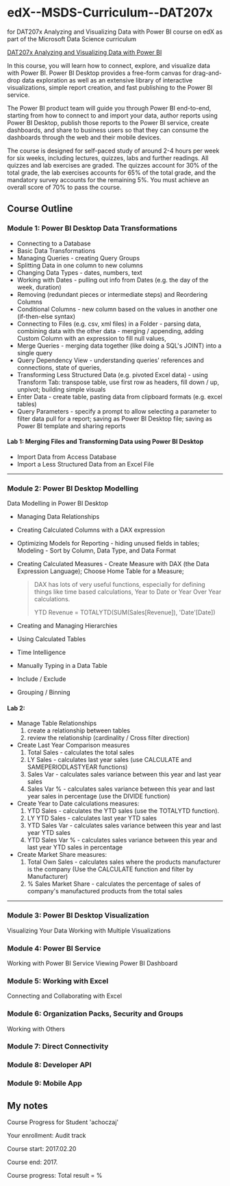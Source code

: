 # edX--MSDS-Curriculum--DAT207x
for DAT207x Analyzing and Visualizing Data with Power BI course on edX as part of the Microsoft Data Science curriculum

[DAT207x Analyzing and Visualizing Data with Power BI](https://courses.edx.org/courses/course-v1:Microsoft+DAT207x+1T2017/)

In this course, you will learn how to connect, explore, and visualize data with Power BI. Power BI Desktop provides a free-form canvas for drag-and-drop data exploration as well as an extensive library of interactive visualizations, simple report creation, and fast publishing to the Power BI service.

The Power BI product team will guide you through Power BI end-to-end, starting from how to connect to and import your data, author reports using Power BI Desktop, publish those reports to the Power BI service, create dashboards, and share to business users so that they can consume the dashboards through the web and their mobile devices.

The course is designed for self-paced study of around 2-4 hours per week for six weeks, including lectures, quizzes, labs and further readings. All quizzes and lab exercises are graded. The quizzes account for 30% of the total grade, the lab exercises accounts for 65% of the total grade, and the mandatory survey accounts for the remaining 5%. You must achieve an overall score of 70% to pass the course.

## Course Outline
### Module 1: Power BI Desktop Data Transformations
- Connecting to a Database
- Basic Data Transformations
- Managing Queries - creating Query Groups
- Splitting Data in one column to new columns
- Changing Data Types - dates, numbers, text
- Working with Dates - pulling out info from Dates (e.g. the day of the week, duration)
- Removing (redundant pieces or intermediate steps) and Reordering Columns
- Conditional Columns - new column based on the values in another one (if-then-else syntax)
- Connecting to Files (e.g. csv, xml files) in a Folder - parsing data, combining data with the other data - merging / appending, adding Custom Column with an expression to fill null values,     
- Merge Queries - merging data together (like doing a SQL's JOINT) into a single query
- Query Dependency View - understanding queries' references and connections, state of queries,
- Transforming Less Structured Data (e.g. pivoted Excel data) - using Transform Tab: transpose table, use first row as headers, fill down / up, unpivot; building simple visuals
- Enter Data - create table, pasting data from clipboard formats (e.g. excel tables)
- Query Parameters - specify a prompt to allow selecting a parameter to filter data pull for a report; saving as Power BI Desktop file; saving as Power BI template and sharing reports   

#### Lab 1: Merging Files and Transforming Data using Power BI Desktop
- Import Data from Access Database
- Import a Less Structured Data from an Excel File

----
### Module 2: Power BI Desktop Modelling
Data Modelling in Power BI Desktop
- Managing Data Relationships
- Creating Calculated Columns with a DAX expression
- Optimizing Models for Reporting - hiding unused fields in tables; Modeling - Sort by Column, Data Type, and Data Format
- Creating Calculated Measures - Create Measure with DAX (the Data Expression Language); Choose Home Table for a Measure;

  > DAX has lots of very useful functions, especially for defining things like time based calculations, Year to Date or Year Over Year calculations.
  >
  > YTD Revenue = TOTALYTD(SUM(Sales[Revenue]), 'Date'[Date])

- Creating and Managing Hierarchies
- Using Calculated Tables
- Time Intelligence
- Manually Typing in a Data Table
- Include / Exclude
- Grouping / Binning

#### Lab 2:
- Manage Table Relationships
  1. create a relationship between tables
  2. review the relationship (cardinality  / Cross filter direction)
- Create Last Year Comparison measures
  1. Total Sales - calculates the total sales
  2. LY Sales - calculates last year sales (use CALCULATE and SAMEPERIODLASTYEAR functions)
  3. Sales Var - calculates sales variance between this year and last year sales
  4. Sales Var % - calculates sales variance between this year and last year sales in percentage (use the DIVIDE function)
- Create Year to Date calculations measures:
  1. YTD Sales - calculates the YTD sales (use the TOTALYTD function).
  2. LY YTD Sales - calculates last year YTD sales
  3. YTD Sales Var - calculates sales variance between this year and last year YTD sales
  4. YTD Sales Var % - calculates sales variance between this year and last year YTD sales in percentage
- Create Market Share measures:
  1. Total Own Sales - calculates sales where the products manufacturer is the company (Use the CALCULATE function and filter by Manufacturer)
  2. % Sales Market Share - calculates the percentage of sales of company's manufactured products from the total sales

----
### Module 3: Power BI Desktop Visualization
Visualizing Your Data
Working with Multiple Visualizations

### Module 4: Power BI Service
Working with Power BI Service
Viewing Power BI Dashboard

### Module 5: Working with Excel
Connecting and Collaborating with Excel

### Module 6: Organization Packs, Security and Groups
Working with Others

### Module 7: Direct Connectivity

### Module 8: Developer API

### Module 9: Mobile App


## My notes

Course Progress for Student 'achoczaj'

Your enrollment: Audit track

Course start: 2017.02.20

Course end: 2017.

Course progress: Total result = %
